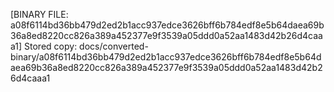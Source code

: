 [BINARY FILE: a08f6114bd36bb479d2ed2b1acc937edce3626bff6b784edf8e5b64daea69b36a8ed8220cc826a389a452377e9f3539a05ddd0a52aa1483d42b26d4caaa1]
Stored copy: docs/converted-binary/a08f6114bd36bb479d2ed2b1acc937edce3626bff6b784edf8e5b64daea69b36a8ed8220cc826a389a452377e9f3539a05ddd0a52aa1483d42b26d4caaa1
